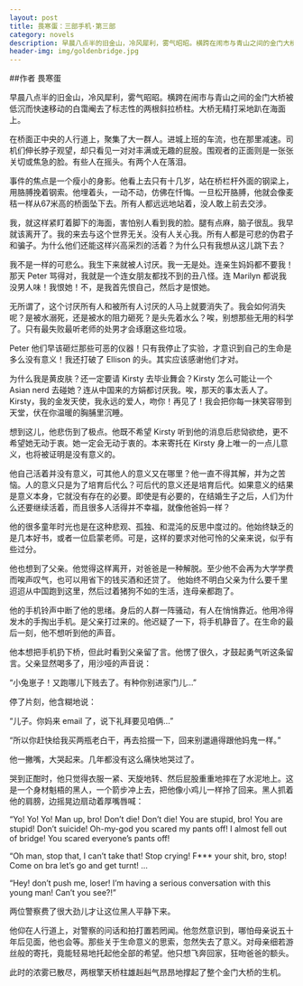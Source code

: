```yaml
---
layout: post
title: 畏寒蛋：三部手机·第三部
category: novels
description: 早晨八点半的旧金山，冷风犀利，雾气昭昭。横跨在闹市与青山之间的金门大桥被低沉而快速移动的白霭阉去了标志性的两根斜拉桥柱。大桥无精打采地趴在海面上。 
header-img: img/goldenbridge.jpg 
---
```


##作者 畏寒蛋

早晨八点半的旧金山，冷风犀利，雾气昭昭。横跨在闹市与青山之间的金门大桥被低沉而快速移动的白霭阉去了标志性的两根斜拉桥柱。大桥无精打采地趴在海面上。

在桥面正中央的人行道上，聚集了大一群人。进城上班的车流，也在那里减速。司机们伸长脖子观望，却只看见一对对丰满或无趣的屁股。围观者的正面则是一张张关切或焦急的脸。有些人在摇头。有两个人在落泪。

事件的焦点是一个瘦小的身影。他看上去只有十几岁，站在桥栏杆外面的钢梁上，用胳膊挽着钢索。他埋着头，一动不动，仿佛在忏悔。一旦松开胳膊，他就会像麦秸一样从67米高的桥面坠下去。所有人都远远地站着，没人敢上前去交涉。

我，就这样紧盯着脚下的海面，害怕别人看到我的脸。腿有点麻，脑子很乱。我早就该离开了。我的来去与这个世界无关。没有人关心我。所有人都是可悲的伪君子和骗子。为什么他们还能这样兴高采烈的活着？为什么只有我想从这儿跳下去？

我不是一样的可悲么。我生下来就被人讨厌。我一无是处。连亲生妈妈都不要我！那天 Peter 骂得对，我就是一个连女朋友都找不到的丑八怪。连 Marilyn 都说我没男人味！我恨她！不，是我首先恨自己，然后才是恨她。

无所谓了，这个讨厌所有人和被所有人讨厌的人马上就要消失了。我会如何消失呢？是被水溺死，还是被水的阻力砸死？是头先着水么？唉，别想那些无用的科学了。只有最失败最听老师的处男才会琢磨这些垃圾。

Peter 他们早该砸烂那些可恶的仪器！只有我停止了实验，才意识到自己的生命是多么没有意义！我还打破了 Ellison 的头。其实应该感谢他们才对。

为什么我是黄皮肤？还一定要请 Kirsty 去毕业舞会？Kirsty 怎么可能让一个 Asian nerd 去碰她？连从中国来的方娟都讨厌我。唉，那天的事太丢人了。Kirsty，我的金发天使，我永远的爱人，吻你！再见了！我会把你每一抹笑容带到天堂，伏在你温暖的胸脯里沉睡。

想到这儿，他悲伤到了极点。他既不希望 Kirsty 听到他的消息后悲恸欲绝，更不希望她无动于衷。她一定会无动于衷的。本来寄托在 Kirsty 身上唯一的一点儿意义，也将被证明是没有意义的。

他自己活着并没有意义，可其他人的意义又在哪里？他一直不得其解，并为之苦恼。人的意义只是为了培育后代么？可后代的意义还是培育后代。如果意义的结果是意义本身，它就没有存在的必要。即使是有必要的，在结婚生子之后，人们为什么还要继续活着，而且很多人活得并不幸福，就像他爸妈一样？

他的很多童年时光也是在这种悲观、孤独、和混沌的反思中度过的。他始终缺乏的是几本好书，或者一位启蒙老师。可是，这样的要求对他可怜的父亲来说，似乎有些过分。

他也想到了父亲。他觉得这样离开，对爸爸是一种解脱。至少他不会再为大学学费而唉声叹气，也可以用省下的钱买酒和还贷了。 他始终不明白父亲为什么要千里迢迢从中国跑到这里，然后过着猪狗不如的生活，连母亲都跑了。

他的手机铃声中断了他的思绪。身后的人群一阵骚动，有人在悄悄靠近。他用冷得发木的手掏出手机。是父亲打过来的。他迟疑了一下，将手机静音了。在生命的最后一刻，他不想听到他的声音。

他本想把手机扔下桥，但此时看到父亲留了言。他愣了很久，才鼓起勇气听这条留言。父亲显然喝多了，用沙哑的声音说：

“小兔崽子！又跑哪儿下贱去了。有种你别进家门儿…”

停了片刻，他含糊地说：

“儿子。你妈来 email 了，说下礼拜要见咱俩…”

“所以你赶快给我买两瓶老白干，再去拾掇一下，回来别邋遢得跟他妈鬼一样。”

他一撇嘴，大哭起来。几年都没有这么痛快地哭过了。

哭到正酣时，他只觉得衣服一紧、天旋地转、然后屁股重重地摔在了水泥地上。这是一个身材魁梧的黑人，一个箭步冲上去，把他像小鸡儿一样拎了回来。黑人抓着他的肩膀，边摇晃边扇动着厚嘴唇喊：

“Yo! Yo! Yo! Man up, bro! Don’t die! Don’t die! You are stupid, bro! You are stupid! Don’t suicide! Oh-my-god you scared my pants off! I almost fell out of bridge! You scared everyone’s pants off!

“Oh man, stop that, I can’t take that! Stop crying! F*** your shit, bro, stop! Come on bra let’s go and get turnt! …

“Hey! don’t push me, loser! I’m having a serious conversation with this young man! Can’t you see?!”

两位警察费了很大劲儿才让这位黑人平静下来。

他仰在人行道上，对警察的问话和拍打置若罔闻。他忽然意识到，哪怕母亲说五十年后见面，他也会等。那些关于生命意义的思索，忽然失去了意义。对母亲细若游丝般的寄托，竟能轻易地托起他全部的希望。他只想飞奔回家，狂吻爸爸的额头。

此时的浓雾已散尽，两根擎天桥柱雄赳赳气昂昂地撑起了整个金门大桥的生机。
